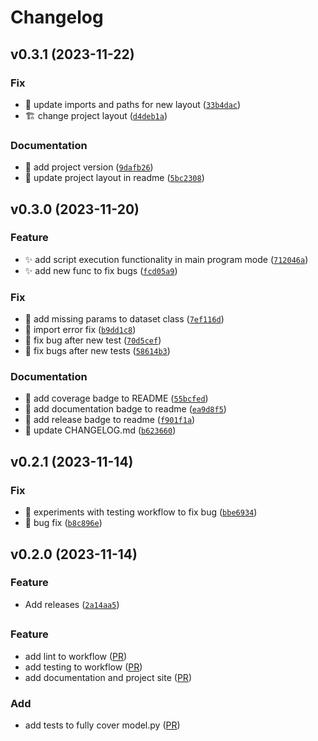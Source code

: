 # Changelog

<!--next-version-placeholder-->

## v0.3.1 (2023-11-22)

### Fix

* :bricks: update imports and paths for new layout ([`33b4dac`](https://github.com/kirill-push/polony-counting/commit/33b4dac7a13a1ec4d6c2eeb3d3d769faf1a66900))
* :building_construction: change project layout ([`d4deb1a`](https://github.com/kirill-push/polony-counting/commit/d4deb1a02e14107b93e3383f27e3f09f2485c7ac))

### Documentation

* :bookmark: add project version ([`9dafb26`](https://github.com/kirill-push/polony-counting/commit/9dafb261c42aea2481e42e066899e81860a8e5f2))
* :memo: update project layout in readme ([`5bc2308`](https://github.com/kirill-push/polony-counting/commit/5bc2308c405cb04971c4d480cc9b65ace69b08a9))

## v0.3.0 (2023-11-20)

### Feature

* :sparkles: add script execution functionality in main program mode ([`712046a`](https://github.com/kirill-push/polony-counting/commit/712046a7d7a507a979d8fb5a484eed20f724622c))
* :sparkles: add new func to fix bugs ([`fcd05a9`](https://github.com/kirill-push/polony-counting/commit/fcd05a9797859488e8bc95bf0446289e4a3e2fc0))

### Fix

* :bug: add missing params to dataset class ([`7ef116d`](https://github.com/kirill-push/polony-counting/commit/7ef116d9d62aa8da1f25839a7661751a0da85e40))
* :bug: import error fix ([`b9dd1c8`](https://github.com/kirill-push/polony-counting/commit/b9dd1c8a04396bb06864ad48267dac25d0e76905))
* :bug: fix bug after new test ([`70d5cef`](https://github.com/kirill-push/polony-counting/commit/70d5cefe9369d97d157ee730fad74a80738be9d1))
* :bug: fix bugs after new tests ([`58614b3`](https://github.com/kirill-push/polony-counting/commit/58614b39b578f1544ed706d7685f9bab7c2bb0f9))

### Documentation

* :memo: add coverage badge to README ([`55bcfed`](https://github.com/kirill-push/polony-counting/commit/55bcfed7f41ab5ae120cb77a299aed56d83a8a47))
* :memo: add documentation badge to readme ([`ea9d8f5`](https://github.com/kirill-push/polony-counting/commit/ea9d8f5e99bb64de5affb787b125c81752c7282d))
* :memo: add release badge to readme ([`f901f1a`](https://github.com/kirill-push/polony-counting/commit/f901f1a4712c85aa9974559c2ce4d6889b0ab90d))
* :memo: update CHANGELOG.md ([`b623660`](https://github.com/kirill-push/polony-counting/commit/b6236604c3d24b11cae5c2c5239540e98a00076b))

## v0.2.1 (2023-11-14)

### Fix

* :bug: experiments with testing workflow to fix bug ([`bbe6934`](https://github.com/kirill-push/polony-counting/commit/bbe69345e84d83471b5bdb3a5760f853590b4253))
* :bug: bug fix ([`b8c896e`](https://github.com/kirill-push/polony-counting/commit/b8c896e9aa7828c7330b77871225518beeb0a219))

## v0.2.0 (2023-11-14)

### Feature

* Add releases ([`2a14aa5`](https://github.com/kirill-push/polony-counting/commit/2a14aa50d285340c5f564ac0c22d620431ad00dc))

##

### Feature
* add lint to workflow ([PR](https://github.com/kirill-push/polony-counting/pull/37))
* add testing to workflow ([PR](https://github.com/kirill-push/polony-counting/pull/38))
* add documentation and project site ([PR](https://github.com/kirill-push/polony-counting/pull/40))

### Add
* add tests to fully cover model.py ([PR](https://github.com/kirill-push/polony-counting/pull/39))
